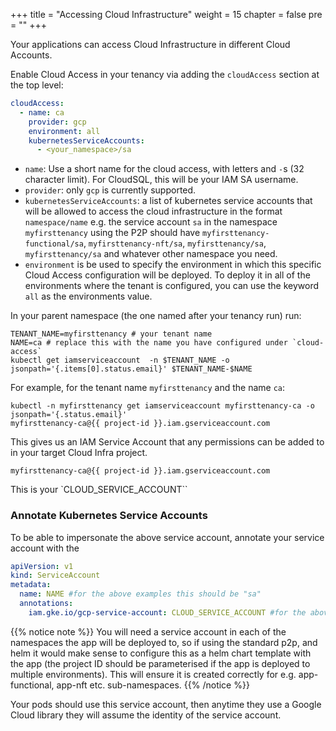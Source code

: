 +++
title = "Accessing Cloud Infrastructure"
weight = 15
chapter = false
pre = ""
+++

Your applications can access Cloud Infrastructure in different Cloud Accounts.

Enable Cloud Access in your tenancy via adding the `cloudAccess` section at the top level:

```yaml
cloudAccess:
  - name: ca
    provider: gcp
    environment: all
    kubernetesServiceAccounts:
      - <your_namespace>/sa
```

* `name`: Use a short name for the cloud access, with letters and `-`s (32 character limit). For CloudSQL, this will be your IAM SA username.
* `provider`: only `gcp` is currently supported.
* `kubernetesServiceAccounts`: a list of kubernetes service accounts that will be allowed to access the cloud infrastructure in the format `namespace/name` e.g. the service account `sa` in the namespace `myfirsttenancy` using the P2P should have `myfirsttenancy-functional/sa`, `myfirsttenancy-nft/sa`, `myfirsttenancy/sa`, `myfirsttenancy/sa` and whatever other namespace you need.
* `environment` is be used to specify the environment in which this specific Cloud Access configuration will be deployed. To deploy it in all of the environments where the tenant is configured, you can use the keyword `all` as the environments value.

In your parent namespace (the one named after your tenancy run) run:

```shell
TENANT_NAME=myfirsttenancy # your tenant name
NAME=ca # replace this with the name you have configured under `cloud-access`
kubectl get iamserviceaccount  -n $TENANT_NAME -o jsonpath='{.items[0].status.email}' $TENANT_NAME-$NAME
```

For example, for the tenant name `myfirsttenancy` and the name `ca`:

```shell
kubectl -n myfirsttenancy get iamserviceaccount myfirsttenancy-ca -o jsonpath='{.status.email}'
myfirsttenancy-ca@{{ project-id }}.iam.gserviceaccount.com
```

This gives us an IAM Service Account that any permissions can be added to in your target Cloud Infra project.

```shell
myfirsttenancy-ca@{{ project-id }}.iam.gserviceaccount.com
```

This is your `CLOUD_SERVICE_ACCOUNT``

### Annotate Kubernetes Service Accounts

To be able to impersonate the above service account, annotate your service account with the

```yaml
apiVersion: v1
kind: ServiceAccount
metadata:
  name: NAME #for the above examples this should be "sa" 
  annotations:
    iam.gke.io/gcp-service-account: CLOUD_SERVICE_ACCOUNT #for the above example this will be of the form myfirsttenancy-ca@{{ project-id }}.iam.gserviceaccount.com
```

{{% notice note %}}
You will need a service account in each of the namespaces the app will be deployed to, so if using the standard p2p, and helm it would make sense to configure this as a helm chart template with the app (the project ID should be parameterised if the app is deployed to multiple environments).  This will ensure it is created correctly for e.g. app-functional, app-nft etc. sub-namespaces.
{{% /notice %}}

Your pods should use this service account, then anytime they use a Google Cloud library they will assume the identity of the service account.
